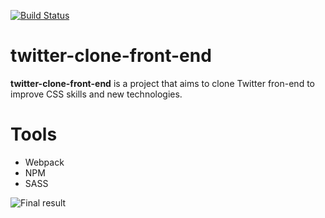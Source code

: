 [![Build Status](https://travis-ci.org/marabesi/twitter-clone-front-end.svg?branch=master)](https://travis-ci.org/marabesi/twitter-clone-front-end)

# twitter-clone-front-end

**twitter-clone-front-end** is a project that aims to clone Twitter fron-end to improve CSS skills and
new technologies.

# Tools

* Webpack
* NPM
* SASS

![Final result](https://github.com/marabesi/twitter-clone-front-end/blob/master/final-result.png "Final result")
 
